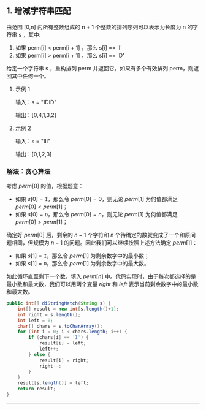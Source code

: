 ## 1. 增减字符串匹配

由范围 [0,n] 内所有整数组成的 n + 1 个整数的排列序列可以表示为长度为 n 的字符串 s ，其中:

1. 如果 perm[i] < perm[i + 1] ，那么 s[i] == 'I' 
2. 如果 perm[i] > perm[i + 1] ，那么 s[i] == 'D' 

给定一个字符串 s ，重构排列 perm 并返回它。如果有多个有效排列 perm，则返回其中任何一个。

1. 示例 1

   输入：s = "IDID"

   输出：[0,4,1,3,2]

2. 示例 2

   输入：s = "III"

   输出：[0,1,2,3]



### 解法：贪心算法

考虑 $\textit{perm}[0]$ 的值，根据题意：

- 如果 $s[0]=\texttt{I}$，那么令 $\textit{perm}[0]=0$，则无论 $\textit{perm}[1]$ 为何值都满足 $\textit{perm}[0] < \textit{perm}[1]$；
- 如果 $s[0]=\texttt{D}$，那么令 $\textit{perm}[0]=n$，则无论 $\textit{perm}[1]$ 为何值都满足 $\textit{perm}[0] > \textit{perm}[1]$；

确定好 $\textit{perm}[0]$ 后，剩余的 $n-1$ 个字符和 $n$ 个待确定的数就变成了一个和原问题相同，但规模为 $n−1$ 的问题。因此我们可以继续按照上述方法确定 $\textit{perm}[1]$：

- 如果 $s[1]=\texttt{I}$，那么令 $\textit{perm}[1]$ 为剩余数字中的最小数；
- 如果 $s[1]=\texttt{D}$，那么令 $\textit{perm}[1]$ 为剩余数字中的最大数。

如此循环直至剩下一个数，填入 $\textit{perm}[n]$ 中。代码实现时，由于每次都选择的是最小数和最大数，我们可以用两个变量 $\textit{right}$ 和 $\textit{left}$ 表示当前剩余数字中的最小数和最大数。

```java
public int[] diStringMatch(String s) {
    int[] result = new int[s.length()+1];
    int right = s.length();
    int left = 0;
    char[] chars = s.toCharArray();
    for (int i = 0; i < chars.length; i++) {
        if (chars[i] == 'I') {
            result[i] = left;
            left++;
        } else {
            result[i] = right;
            right--;
        }
    }
    result[s.length()] = left;
    return result;
}

```

---

